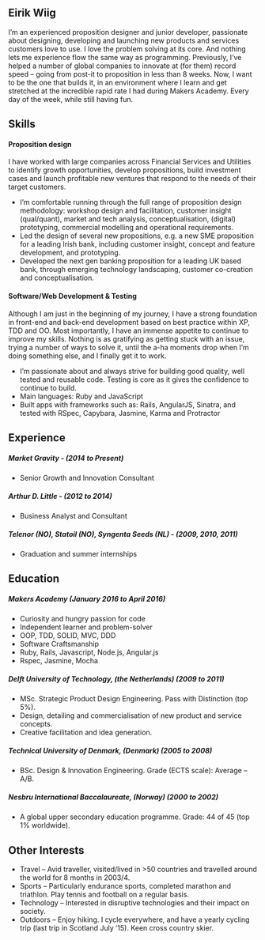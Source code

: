 ## Eirik Wiig
I’m an experienced proposition designer and junior developer, passionate about designing, developing and launching new products and services customers love to use. I love the problem solving at its core. And nothing lets me experience flow the same way as programming. Previously, I’ve helped a number of global companies to innovate at (for them) record speed – going from post-it to proposition in less than 8 weeks. Now, I want to be the one that builds it, in an environment where I learn and get stretched at the incredible rapid rate I had during Makers Academy. Every day of the week, while still having fun.

## Skills

#### Proposition design
I have worked with large companies across Financial Services and Utilities to identify growth opportunities, develop propositions, build investment cases and launch profitable new ventures that respond to the needs of their target customers.

- I’m comfortable running through the full range of proposition design methodology: workshop design and facilitation, customer insight (qual/quant), market and tech analysis, conceptualisation, (digital) prototyping, commercial modelling and operational requirements.
- Led the design of several new propositions, e.g. a new SME proposition for a leading Irish bank, including customer insight, concept and feature development, and prototyping.  
- Developed the next gen banking proposition for a leading UK based bank, through emerging technology landscaping, customer co-creation and conceptualisation. 

#### Software/Web Development & Testing
Although I am just in the beginning of my journey, I have a strong foundation in front-end and back-end development based on best practice within XP, TDD and OO. Most importantly, I have an immense appetite to continue to improve my skills. Nothing is as gratifying as getting stuck with an issue, trying a number of ways to solve it, until the a-ha moments drop when I’m doing something else, and I finally get it to work.

- I’m passionate about and always strive for building good quality, well tested and reusable code. Testing is core as it gives the confidence to continue to build.  
- Main languages: Ruby and JavaScript
- Built apps with frameworks such as: Rails, AngularJS, Sinatra, and tested with RSpec, Capybara, Jasmine, Karma and Protractor 

## Experience

##### Market Gravity - (2014 to Present)    
- Senior Growth and Innovation Consultant

##### Arthur D. Little - (2012 to 2014)   
- Business Analyst and Consultant

##### Telenor (NO), Statoil (NO), Syngenta Seeds (NL) - (2009, 2010, 2011)   
- Graduation and summer internships  

## Education

##### Makers Academy (January 2016 to April 2016)
- Curiosity and hungry passion for code
- Independent learner and problem-solver
- OOP, TDD, SOLID, MVC, DDD
- Software Craftsmanship
- Ruby, Rails, Javascript, Node.js, Angular.js
- Rspec, Jasmine, Mocha

##### Delft University of Technology, (the Netherlands) (2009 to 2011)
- MSc. Strategic Product Design Engineering. Pass with Distinction (top 5%). 
- Design, detailing and commercialisation of new product and service concepts.
- Creative facilitation and idea generation. 

##### Technical University of Denmark, (Denmark) (2005 to 2008)
- BSc. Design & Innovation Engineering. Grade (ECTS scale): Average – A/B. 

##### Nesbru International Baccalaureate, (Norway) (2000 to 2002)
- A global upper secondary education programme. Grade: 44 of 45 (top 1% worldwide). 

## Other Interests
- Travel – Avid traveller, visited/lived in >50 countries and travelled around the world for 8 months in 2003/4.
- Sports – Particularly endurance sports, completed marathon and triathlon. Play tennis and football on a regular basis.  
- Technology – Interested in disruptive technologies and their impact on society.
- Outdoors – Enjoy hiking. I cycle everywhere, and have a yearly cycling trip (last trip in Scotland July ’15). Keen cross country skier.

